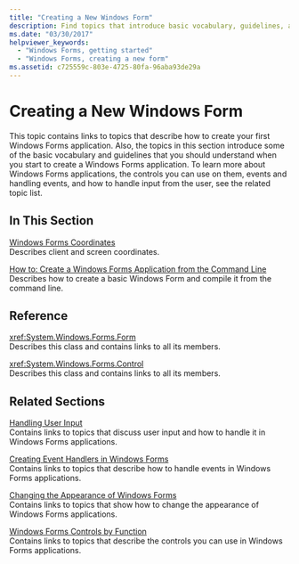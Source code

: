 ```yaml
---
title: "Creating a New Windows Form"
description: Find topics that introduce basic vocabulary, guidelines, and instructions you should understand to when you start to create a Windows Forms application.
ms.date: "03/30/2017"
helpviewer_keywords: 
  - "Windows Forms, getting started"
  - "Windows Forms, creating a new form"
ms.assetid: c725559c-803e-4725-80fa-96aba93de29a
---
```

# Creating a New Windows Form

This topic contains links to topics that describe how to create your first Windows Forms application. Also, the topics in this section introduce some of the basic vocabulary and guidelines that you should understand when you start to create a Windows Forms application. To learn more about Windows Forms applications, the controls you can use on them, events and handling events, and how to handle input from the user, see the related topic list.  
  
## In This Section  

 [Windows Forms Coordinates](windows-forms-coordinates.md)  
 Describes client and screen coordinates.  
  
 [How to: Create a Windows Forms Application from the Command Line](how-to-create-a-windows-forms-application-from-the-command-line.md)  
 Describes how to create a basic Windows Form and compile it from the command line.  
  
## Reference  

 <xref:System.Windows.Forms.Form>  
 Describes this class and contains links to all its members.  
  
 <xref:System.Windows.Forms.Control>  
 Describes this class and contains links to all its members.  
  
## Related Sections  

 [Handling User Input](./controls/handling-user-input.md)  
 Contains links to topics that discuss user input and how to handle it in Windows Forms applications.  
  
 [Creating Event Handlers in Windows Forms](creating-event-handlers-in-windows-forms.md)  
 Contains links to topics that describe how to handle events in Windows Forms applications.  
  
 [Changing the Appearance of Windows Forms](changing-the-appearance-of-windows-forms.md)  
 Contains links to topics that show how to change the appearance of Windows Forms applications.  
  
 [Windows Forms Controls by Function](./controls/windows-forms-controls-by-function.md)  
 Contains links to topics that describe the controls you can use in Windows Forms applications.
